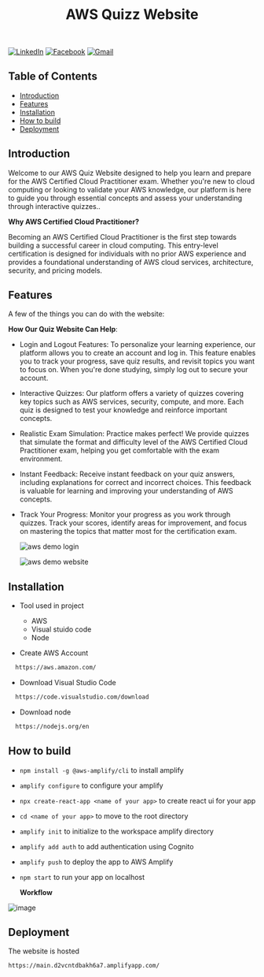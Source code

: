 <h1 align="center"> AWS Quizz Website </h1> <br>



[![LinkedIn][linkedin-shield]][linkedin-url]
[![Facebook][facebook-shield]][facebook-url]
[![Gmail][gmail-shield]][gmail-url]

## Table of Contents

- [Introduction](#introduction)
- [Features](#features)
- [Installation](#installation)
- [How to build](#build-process)
- [Deployment](#deployment)

<!-- END doctoc generated TOC please keep comment here to allow auto update -->

## Introduction



Welcome to our AWS Quiz Website designed to help you learn and prepare for the AWS Certified Cloud Practitioner exam. Whether you're new to cloud computing or looking to validate your AWS knowledge, our platform is here to guide you through essential concepts and assess your understanding through interactive quizzes..

**Why AWS Certified Cloud Practitioner?**

Becoming an AWS Certified Cloud Practitioner is the first step towards building a successful career in cloud computing. This entry-level certification is designed for individuals with no prior AWS experience and provides a foundational understanding of AWS cloud services, architecture, security, and pricing models.


## Features

A few of the things you can do with the website:

**How Our Quiz Website Can Help**:

* Login and Logout Features: To personalize your learning experience, our platform allows you to create an account and log in. This feature enables you to track your progress, save quiz results, and revisit topics you want to focus on. When you're done studying, simply log out to secure your account.

* Interactive Quizzes: Our platform offers a variety of quizzes covering key topics such as AWS services, security, compute, and more. Each quiz is designed to test your knowledge and reinforce important concepts.

* Realistic Exam Simulation: Practice makes perfect! We provide quizzes that simulate the format and difficulty level of the AWS Certified Cloud Practitioner exam, helping you get comfortable with the exam environment.

* Instant Feedback: Receive instant feedback on your quiz answers, including explanations for correct and incorrect choices. This feedback is valuable for learning and improving your understanding of AWS concepts.

* Track Your Progress: Monitor your progress as you work through quizzes. Track your scores, identify areas for improvement, and focus on mastering the topics that matter most for the certification exam.



  ![aws demo login](https://github.com/LeeThanh24/AWS_Quizz_Website/assets/94585743/99aece83-253e-4325-8ecd-d920e2d32fb6)



  ![aws demo website](https://github.com/LeeThanh24/AWS_Quizz_Website/assets/94585743/3a85b170-fc54-40f4-b37a-a120b227466c)



## Installation

* Tool used in project
  * AWS
  * Visual stuido code
  * Node 
    
* Create AWS Account 

```bash
  https://aws.amazon.com/
```

* Download Visual Studio Code

```bash
  https://code.visualstudio.com/download
```


* Download node

```bash
  https://nodejs.org/en
```

    

## How to build
- `npm install -g @aws-amplify/cli` to install amplify
- `amplify configure` to configure your amplify
- `npx create-react-app <name of your app>` to create react ui for your app
- `cd <name of your app>` to move to the root directory
- `amplify init` to initialize to the workspace amplify directory
- `amplify add auth` to add authentication using Cognito 
- `amplify push` to deploy the app to AWS Amplify
- `npm start` to run your app on localhost

  **Workflow**
  
![image](https://github.com/LeeThanh24/AWS_Quizz_Website/assets/94585743/91723a40-8fe7-444b-91c0-d3c897b19dd6)


[linkedin-shield]: https://img.shields.io/badge/-LinkedIn-black.svg?style=for-the-badge&logo=linkedin&colorB=555
[linkedin-url]: https://www.linkedin.com/in/leethanh24/
[gmail-shield]: https://img.shields.io/badge/Gmail-D14836?style=for-the-badge&logo=gmail&logoColor=white
[gmail-url]: thanhxuandaole@gmail.com
[facebook-shield]: https://img.shields.io/badge/Facebook-1877F2?style=for-the-badge&logo=facebook&logoColor=white
[facebook-url]: https://www.facebook.com/profile.php?id=100011028031588

## Deployment
The website is hosted 

`https://main.d2vcntdbakh6a7.amplifyapp.com/`
